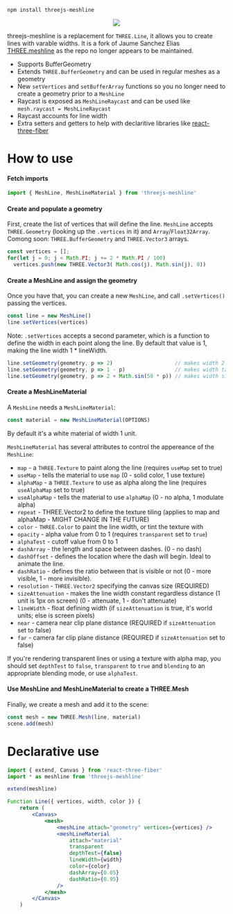     npm install threejs-meshline

<p align="center">
	<img src="https://imgur.com/mZikTAH.gif" />
</p>

threejs-meshline is a replacement for `THREE.Line`, it allows you to create lines with varable widths. It is a fork of Jaume Sanchez Elias [THREE.meshline](https://github.com/spite/THREE.MeshLine) as the repo no longer appears to be maintained.

 * Supports BufferGeometry
 * Extends `THREE.BufferGeometry` and can be used in regular meshes as a geometry
 * New `setVertices` and `setBufferArray` functions so you no longer need to create a geometry prior to a `MeshLine`
 * Raycast is exposed as `MeshLineRaycast` and can be used like `mesh.raycast = MeshLineRaycast`
 * Raycast accounts for line width
 * Extra setters and getters to help with declaritive libraries like [react-three-fiber](https://github.com/react-spring/react-three-fiber)

# How to use

#### Fetch imports

```js
import { MeshLine, MeshLineMaterial } from 'threejs-meshline'
```

#### Create and populate a geometry

First, create the list of vertices that will define the line. `MeshLine` accepts `THREE.Geometry` (looking up the `.vertices` in it) and `Array`/`Float32Array`. Comong soon: `THREE.BufferGeometry` and `THREE.Vector3` arrays.

```js
const vertices = [];
for(let j = 0; j < Math.PI; j += 2 * Math.PI / 100)
  vertices.push(new THREE.Vector3( Math.cos(j), Math.sin(j), 0))
```

#### Create a MeshLine and assign the geometry

Once you have that, you can create a new `MeshLine`, and call `.setVertices()` passing the vertices.

```js
const line = new MeshLine()
line.setVertices(vertices)
```

Note: `.setVertices` accepts a second parameter, which is a function to define the width in each point along the line. By default that value is 1, making the line width 1 * lineWidth.

```js
line.setGeometry(geometry, p => 2)                    // makes width 2 * lineWidth
line.setGeometry(geometry, p => 1 - p)                // makes width taper
line.setGeometry(geometry, p => 2 + Math.sin(50 * p)) // makes width sinusoidal
```

#### Create a MeshLineMaterial

A `MeshLine` needs a `MeshLineMaterial`:

```js
const material = new MeshLineMaterial(OPTIONS)
```

By default it's a white material of width 1 unit.

`MeshLineMaterial` has several attributes to control the appereance of the `MeshLine`:

* `map` - a `THREE.Texture` to paint along the line (requires `useMap` set to true)
* `useMap` - tells the material to use `map` (0 - solid color, 1 use texture)
* `alphaMap` - a `THREE.Texture` to use as alpha along the line (requires `useAlphaMap` set to true)
* `useAlphaMap` - tells the material to use `alphaMap` (0 - no alpha, 1 modulate alpha)
* `repeat` - THREE.Vector2 to define the texture tiling (applies to map and alphaMap - MIGHT CHANGE IN THE FUTURE)
* `color` - `THREE.Color` to paint the line width, or tint the texture with
* `opacity` - alpha value from 0 to 1 (requires `transparent` set to `true`)
* `alphaTest` - cutoff value from 0 to 1
* `dashArray` - the length and space between dashes. (0 - no dash)
* `dashOffset` - defines the location where the dash will begin. Ideal to animate the line.
* `dashRatio` - defines the ratio between that is visible or not (0 - more visible, 1 - more invisible).
* `resolution` - `THREE.Vector2` specifying the canvas size (REQUIRED)
* `sizeAttenuation` - makes the line width constant regardless distance (1 unit is 1px on screen) (0 - attenuate, 1 - don't attenuate)
* `lineWidth` - float defining width (if `sizeAttenuation` is true, it's world units; else is screen pixels)
* `near` - camera near clip plane distance  (REQUIRED if `sizeAttenuation` set to false)
* `far` - camera far clip plane distance  (REQUIRED if `sizeAttenuation` set to false)

If you're rendering transparent lines or using a texture with alpha map, you should set `depthTest` to `false`, `transparent` to `true` and `blending` to an appropriate blending mode, or use `alphaTest`.

#### Use MeshLine and MeshLineMaterial to create a THREE.Mesh #####

Finally, we create a mesh and add it to the scene:

```js
const mesh = new THREE.Mesh(line, material)
scene.add(mesh)
```

# Declarative use

```jsx
import { extend, Canvas } from 'react-three-fiber'
import * as meshline from 'threejs-meshline'

extend(meshline)

Function Line({ vertices, width, color }) {
	return (
		<Canvas>
			<mesh>
				<meshLine attach="geometry" vertices={vertices} />
				<meshLineMaterial
					attach="material"
					transparent
					depthTest={false}
					lineWidth={width}
					color={color}
					dashArray={0.05}
					dashRatio={0.95}
				/>
			</mesh>
		</Canvas>
	)
```
